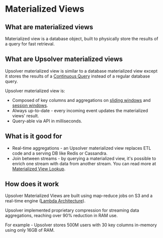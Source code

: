# Materialized Views

## What are materialized views

Materialized view is a database object, built to physically store the results of a query for fast retrieval.

## What are Upsolver materialized views

Upsolver materialized view is similar to a database materialized view except it stores the results of a [Continuous Query](/continuous-queries.md) instead of a regular database query.

Upsolver materialized view is:

* Composed of key columns and aggregations on [sliding windows](/aggregations/sliding-time-windows.md) and [session windows](/aggregations/session-windows.md). 
* Always up-to-date - every incoming event updates the materialized views' result. 
* Query-able via API in milliseconds.

## What is it good for

* Real-time aggregations - an Upsolver materialized view replaces ETL code and a serving DB like Redis or Cassandra. 
* Join between streams - by querying a materialized view, it's possible to enrich one stream with data from another stream. You can read more at [Materialized View Lookup](/materialized-view-lookup.md).

## How does it work

Upsolver Materialized Views are built using map-reduce jobs on S3 and a real-time engine \([Lambda Architecture](https://en.wikipedia.org/wiki/Lambda_architecture)\).

Upsolver implemented proprietary compression for streaming data aggregations, reaching over 90% reduction in RAM use.

For example - Upsolver stores 500M users with 30 key columns in-memory using only 16GB of RAM.



